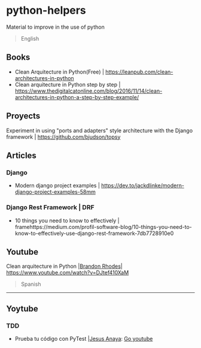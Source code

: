 # python-helpers
Material to improve in the use of python
 
> English
## Books
* Clean Arquitecture in Python(Free) | https://leanpub.com/clean-architectures-in-python
* Clean arquitecture in Python step by step | https://www.thedigitalcatonline.com/blog/2016/11/14/clean-architectures-in-python-a-step-by-step-example/

## Proyects
Experiment in using "ports and adapters" style architecture with the Django framework | https://github.com/bjudson/topsy

## Articles
### Django
* Modern django project examples | https://dev.to/jackdlinke/modern-django-project-examples-58mm

### Django Rest Framework | DRF
* 10 things you need to know to effectively | framehttps://medium.com/profil-software-blog/10-things-you-need-to-know-to-effectively-use-django-rest-framework-7db7728910e0

## Youtube
Clean arquitecture in Python |[Brandon Rhodes](https://github.com/brandon-rhodes)| https://www.youtube.com/watch?v=DJtef410XaM
 
> Spanish
 __________________________________________________________________________________________________________
 

## Yoytube
### TDD
* Prueba tu código con PyTest  |[Jesus Anaya](https://github.com/jesusanaya): [Go youtube](https://2020.pycon.co/ponencias/52/)

